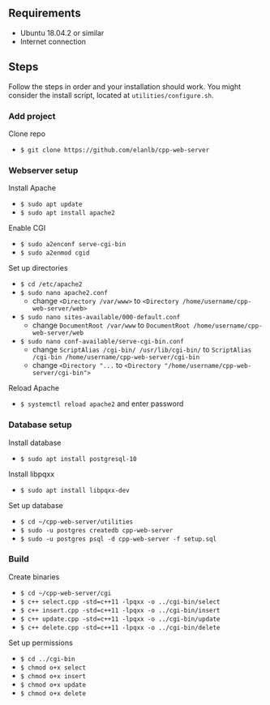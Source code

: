 ## Requirements
- Ubuntu 18.04.2 or similar
- Internet connection

## Steps
Follow the steps in order and your installation should work. You might consider the install script, located at `utilities/configure.sh`.

### Add project
Clone repo
- `$ git clone https://github.com/elanlb/cpp-web-server`

### Webserver setup
Install Apache
- `$ sudo apt update`
- `$ sudo apt install apache2`

Enable CGI
- `$ sudo a2enconf serve-cgi-bin`
- `$ sudo a2enmod cgid`

Set up directories
- `$ cd /etc/apache2`
- `$ sudo nano apache2.conf`
  - change `<Directory /var/www>` to `<Directory /home/username/cpp-web-server/web>`
- `$ sudo nano sites-available/000-default.conf`
  - change `DocumentRoot /var/www` to `DocumentRoot /home/username/cpp-web-server/web`
- `$ sudo nano conf-available/serve-cgi-bin.conf`
  - change `ScriptAlias /cgi-bin/ /usr/lib/cgi-bin/` to `ScriptAlias /cgi-bin /home/username/cpp-web-server/cgi-bin`
  - change `<Directory "...` to `<Directory "/home/username/cpp-web-server/cgi-bin">`

Reload Apache
- `$ systemctl reload apache2` and enter password

### Database setup
Install database
- `$ sudo apt install postgresql-10`

Install libpqxx
- `$ sudo apt install libpqxx-dev`

Set up database
- `$ cd ~/cpp-web-server/utilities`
- `$ sudo -u postgres createdb cpp-web-server`
- `$ sudo -u postgres psql -d cpp-web-server -f setup.sql`

### Build
Create binaries
- `$ cd ~/cpp-web-server/cgi`
- `$ c++ select.cpp -std=c++11 -lpqxx -o ../cgi-bin/select`
- `$ c++ insert.cpp -std=c++11 -lpqxx -o ../cgi-bin/insert`
- `$ c++ update.cpp -std=c++11 -lpqxx -o ../cgi-bin/update`
- `$ c++ delete.cpp -std=c++11 -lpqxx -o ../cgi-bin/delete`

Set up permissions
- `$ cd ../cgi-bin`
- `$ chmod o+x select`
- `$ chmod o+x insert`
- `$ chmod o+x update`
- `$ chmod o+x delete`